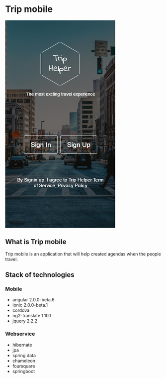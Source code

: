 # Trip mobile

![Login](https://github.com/JJaraM/trip-mobile/blob/master/img/login.png)

## What is Trip mobile

Trip mobile is an application that will help created agendas when the people travel.


## Stack of technologies 

### Mobile

* angular 2.0.0-beta.6
* ionic 2.0.0-beta.1
* cordova 
* ng2-translate 1.10.1
* jquery 2.2.2

### Webservice

* hibernate
* jpa
* spring data
* chameleon
* foursquare
* springboot

